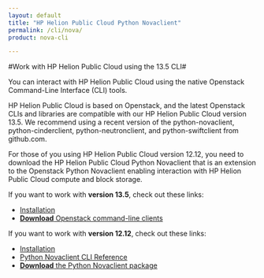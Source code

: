 ```yaml
---
layout: default
title: "HP Helion Public Cloud Python Novaclient"
permalink: /cli/nova/
product: nova-cli

---
```

#Work with HP Helion Public Cloud using the 13.5 CLI#

You can interact with HP Helion Public Cloud using the native Openstack Command-Line Interface (CLI) tools.
 
HP Helion Public Cloud is based on Openstack, and the latest Openstack CLIs and libraries are compatible with our HP Helion Public Cloud version 13.5. We recommend using a recent version of the python-novaclient, python-cinderclient, python-neutronclient, and python-swiftclient from github.com.
 
For those of you using HP Helion Public Cloud version 12.12, you need to download the HP Helion Public Cloud Python Novaclient that is an extension to the Openstack Python Novaclient enabling interaction with HP Helion Public Cloud compute and block storage. 
 
If you want to work with **version 13.5**, check out these links:
 
* [Installation](https://community.hpcloud.com/article/cloud-135-cli-installation-instructions)
* [**Download** Openstack command-line clients](http://docs.openstack.org/user-guide/content/install_clients.html)

If you want to work with **version 12.12**, check out these links:

* [Installation](/cli/nova/install)
* [Python Novaclient CLI Reference](/cli/nova/reference)
* [**Download** the Python Novaclient package](/file/python-novaclient_2.6.8-17.tar.gz)

